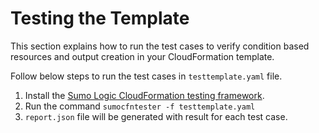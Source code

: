 # Testing the Template

This section explains how to run the test cases to verify condition based resources and output creation in your CloudFormation template.

Follow below steps to run the test cases in `testtemplate.yaml` file. 

1. Install the [Sumo Logic CloudFormation testing framework](https://pypi.org/project/sumologic-cfn-tester/).
2. Run the command `sumocfntester -f testtemplate.yaml`
3. `report.json` file will be generated with result for each test case.